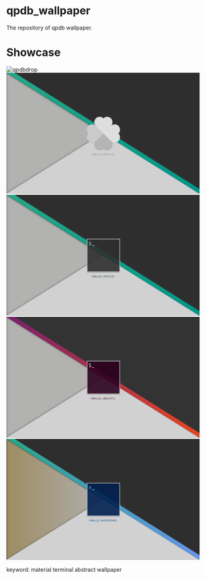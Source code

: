 # qpdb_wallpaper
The repository of qpdb wallpaper.

# Showcase
![qpdbdrop](https://raw.githubusercontent.com/Eleven-junichi2/qpdb_wallpaper/master/qpdbdrop.png)
![qpdbmw](https://raw.githubusercontent.com/Eleven-junichi2/qpdb_wallpaper/master/qpdbmw.png)
![qpdbmw_hack](https://raw.githubusercontent.com/Eleven-junichi2/qpdb_wallpaper/master/qpdbmw_hack.png)
![qpdbmw_ubuntu](https://raw.githubusercontent.com/Eleven-junichi2/qpdb_wallpaper/master/qpdbmw_ubuntu.png)
![qpdbmw_windows](https://raw.githubusercontent.com/Eleven-junichi2/qpdb_wallpaper/master/qpdbmw_windows.png)

keyword:
material terminal abstract wallpaper

